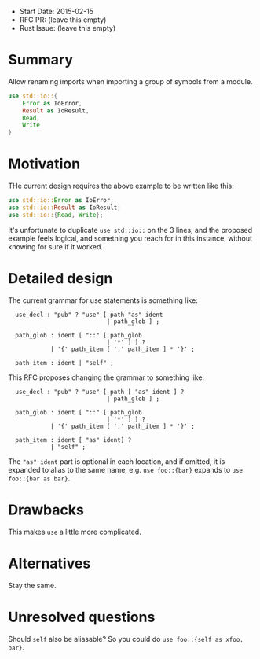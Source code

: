 - Start Date: 2015-02-15
- RFC PR: (leave this empty)
- Rust Issue: (leave this empty)

# Summary

Allow renaming imports when importing a group of symbols from a module.

```rust
use std::io::{
    Error as IoError,
    Result as IoResult,
    Read,
    Write
}
```

# Motivation

THe current design requires the above example to be written like this:

```rust
use std::io::Error as IoError;
use std::io::Result as IoResult;
use std::io::{Read, Write};
```

It's unfortunate to duplicate `use std::io::` on the 3 lines, and the proposed
example feels logical, and something you reach for in this instance, without
knowing for sure if it worked.

# Detailed design

The current grammar for use statements is something like:

```
  use_decl : "pub" ? "use" [ path "as" ident
                            | path_glob ] ;

  path_glob : ident [ "::" [ path_glob
                            | '*' ] ] ?
            | '{' path_item [ ',' path_item ] * '}' ;

  path_item : ident | "self" ;
```

This RFC proposes changing the grammar to something like:

```
  use_decl : "pub" ? "use" [ path [ "as" ident ] ?
                            | path_glob ] ;

  path_glob : ident [ "::" [ path_glob
                            | '*' ] ] ?
            | '{' path_item [ ',' path_item ] * '}' ;

  path_item : ident [ "as" ident] ?
            | "self" ;
```

The `"as" ident` part is optional in each location, and if omitted, it is expanded
to alias to the same name, e.g. `use foo::{bar}` expands to `use foo::{bar as bar}`.

# Drawbacks

This makes `use` a little more complicated.

# Alternatives

Stay the same.

# Unresolved questions

Should `self` also be aliasable? So you could do `use foo::{self as xfoo, bar}`.

